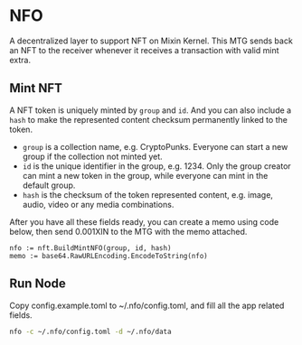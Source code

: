 # NFO

A decentralized layer to support NFT on Mixin Kernel. This MTG sends back an NFT to the receiver whenever it receives a transaction with valid mint extra.

## Mint NFT

A NFT token is uniquely minted by `group` and `id`. And you can also include a `hash` to make the represented content checksum permanently linked to the token.

- `group` is a collection name, e.g. CryptoPunks. Everyone can start a new group if the collection not minted yet.
- `id` is the unique identifier in the group, e.g. 1234. Only the group creator can mint a new token in the group, while everyone can mint in the default group.
- `hash` is the checksum of the token represented content, e.g. image, audio, video or any media combinations.

After you have all these fields ready, you can create a memo using code below, then send 0.001XIN to the MTG with the memo attached.

```golang
nfo := nft.BuildMintNFO(group, id, hash)
memo := base64.RawURLEncoding.EncodeToString(nfo)
```

## Run Node

Copy config.example.toml to ~/.nfo/config.toml, and fill all the app related fields.

```bash
nfo -c ~/.nfo/config.toml -d ~/.nfo/data
```
